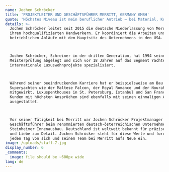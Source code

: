 ```yaml
---
name: Jochen Schröcker
title: 'PROJEKTLEITER UND GESCHÄFTSFÜHRER MERRITT, GERMANY GMBH'
quote: 'Höchstes Niveau ist mein beruflicher Antrieb – bei Material, Kollegen und Kunden.'
details: >-
  Jochen Schröcker leitet seit 2015 die deutsche Niederlassung von Merritt mit
  ihren hochqualifizierten Handwerkern. Er koordiniert die Arbeiten und
  betrieblichen Abläufe mit dem Hauptsitz des Unternehmens in den USA.



  Jochen Schröcker, Schreiner in der dritten Generation, hat 1994 seine
  Meisterprüfung abgelegt und sich vor 18 Jahren auf das Segment Yachten und
  internationale Luxuswohnprojekte spezialisiert.



  Während seiner beeindruckenden Karriere hat er beispielsweise am Bau bekannter
  Superyachten wie der Maltese Falcon, der Royal Romance und der Nourah of Riyad
  mitgewirkt. Luxuspenthouses in St. Petersburg, Istanbul und San Francisco von
  Kunden mit höchsten Ansprüchen sind ebenfalls mit seinen einmaligen Arbeiten
  ausgestattet.



  Vor seiner Tätigkeit bei Merritt war Jochen Schröcker Projektmanager und
  Geschäftsführer beim renommierten deutsch-österreichischen Unternehmen Sinnex
  Steinheimer Innenausbau. Deutschland ist weltweit bekannt für präzises Handwerk
  und Liebe zum Detail. Jochen Schröcker steht für diese Werte und fordert sie
  jeden Tag von sich und seinem Team bei Merritt aufs Neue ein.
image: /uploads/staff-7.jpg
display_number: 6
_comments:
  image: file should be ~600px wide
lang: de
---
```


